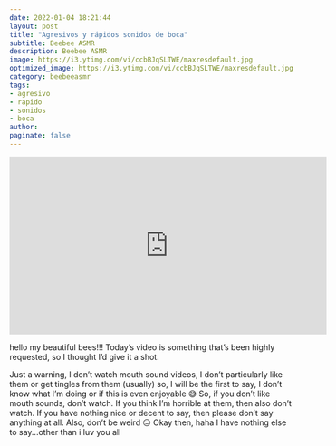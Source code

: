 ```yaml
---
date: 2022-01-04 18:21:44
layout: post
title: "Agresivos y rápidos sonidos de boca"
subtitle: Beebee ASMR
description: Beebee ASMR
image: https://i3.ytimg.com/vi/ccbBJqSLTWE/maxresdefault.jpg
optimized_image: https://i3.ytimg.com/vi/ccbBJqSLTWE/maxresdefault.jpg
category: beebeeasmr
tags:
- agresivo
- rapido
- sonidos
- boca
author:
paginate: false
---
```

<iframe width="560" height="315"
src="https://www.youtube.com/embed/ccbBJqSLTWE" 
frameborder="0" 
allow="accelerometer; autoplay; encrypted-media; gyroscope; picture-in-picture" 
allowfullscreen></iframe>



hello my beautiful bees!!!
Today’s video is something that’s been highly requested, so I thought I’d give it a shot. 

Just a warning, I don’t watch mouth sound videos, I don’t particularly like them or get tingles from them (usually) so, I will be the first to say, I don’t know what I’m doing or if this is even enjoyable 😅
So, if you don’t like mouth sounds, don’t watch. If you think I’m horrible at them, then also don’t watch. If you have nothing nice or decent to say, then please don’t say anything at all. 
Also, don’t be weird 😑
Okay then, haha I have nothing else to say...other than i luv you all
